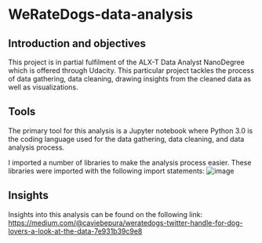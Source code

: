 # WeRateDogs-data-analysis

## Introduction and objectives
This project is in partial fulfilment of the ALX-T Data Analyst NanoDegree which is offered through Udacity. This particular project tackles the process of data gathering, data cleaning, drawing insights from the cleaned data as well as visualizations.

## Tools
The primary tool for this analysis is a Jupyter notebook where Python 3.0 is the coding language used for the data gathering, data cleaning, and data analysis process.

I imported a number of libraries to make the analysis process easier. These libraries were imported with the following import statements:
![image](https://user-images.githubusercontent.com/46715348/193687521-3fced122-cdd6-4f73-8dd4-ad055048527f.png)


## Insights
Insights into this analysis can be found on the following link: https://medium.com/@caviebepura/weratedogs-twitter-handle-for-dog-lovers-a-look-at-the-data-7e931b39c9e8
